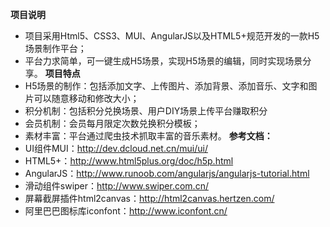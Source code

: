  **项目说明** <br/>
- 项目采用Html5、CSS3、MUI、AngularJS以及HTML5+规范开发的一款H5场景制作平台；
- 平台力求简单，可一键生成H5场景，实现H5场景的编辑，同时实现场景分享。
 **项目特点** <br/>
- H5场景的制作：包括添加文字、上传图片、添加背景、添加音乐、文字和图片可以随意移动和修改大小；
- 积分机制：包括积分兑换场景、用户DIY场景上传平台赚取积分
- 会员机制：会员每月限定次数兑换积分模板；
- 素材丰富：平台通过爬虫技术抓取丰富的音乐素材。
 **参考文档：** <br/>
- UI组件MUI：<a href="http://dev.dcloud.net.cn/mui/ui/">http://dev.dcloud.net.cn/mui/ui/</a>
- HTML5+：<a href="http://www.html5plus.org/doc/h5p.html">http://www.html5plus.org/doc/h5p.html</a>
- AngularJS：<a href="http://www.runoob.com/angularjs/angularjs-tutorial.html">http://www.runoob.com/angularjs/angularjs-tutorial.html</a>
- 滑动组件swiper：<a href="http://www.swiper.com.cn/">http://www.swiper.com.cn/</a>
- 屏幕截屏插件html2canvas：<a href="http://html2canvas.hertzen.com/">http://html2canvas.hertzen.com/</a>
- 阿里巴巴图标库iconfont：<a herf="http://www.iconfont.cn/">http://www.iconfont.cn/</a>
